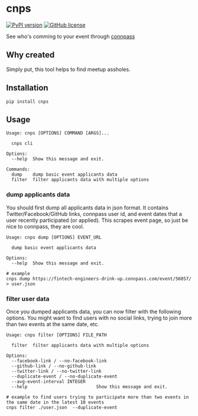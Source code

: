 # cnps

[![PyPI version](https://img.shields.io/pypi/v/cnps.svg)](https://pypi.python.org/pypi/cnps)
[![GitHub license](https://img.shields.io/badge/license-MIT-blue.svg)](https://raw.githubusercontent.com/achiku/cnps/master/LICENSE)

See who's comming to your event through [connpass](https://connpass.com/)

## Why created

Simply put, this tool helps to find meetup assholes.


## Installation

```
pip install cnps
```

## Usage

```
Usage: cnps [OPTIONS] COMMAND [ARGS]...

  cnps cli

Options:
  --help  Show this message and exit.

Commands:
  dump    dump basic event applicants data
  filter  filter applicants data with multiple options
```

### dump applicants data

You should first dump all applicants data in json format. It contains Twitter/Facebook/GitHub links, connpass user id, and event dates that a user recently participated (or applied). This scrapes event page, so just be nice to connpass, they are cool.

```
Usage: cnps dump [OPTIONS] EVENT_URL

  dump basic event applicants data

Options:
  --help  Show this message and exit.
```


```console
# example
cnps dump https://fintech-engineers-drink-up.connpass.com/event/56057/ > user.json
```


### filter user data

Once you dumped applicants data, you can now filter with the following options. You might want to find users with no social links, trying to join more than two events at the same date, etc.

```
Usage: cnps filter [OPTIONS] FILE_PATH

  filter  filter applicants data with multiple options

Options:
  --facebook-link / --no-facebook-link
  --github-link / --no-github-link
  --twitter-link / --no-twitter-link
  --duplicate-event / --no-duplicate-event
  --avg-event-interval INTEGER
  --help                          Show this message and exit.
```

```console
# example to find users trying to participate more than two events in the same date in the latest 10 events
cnps filter ./user.json  --duplicate-event
```
